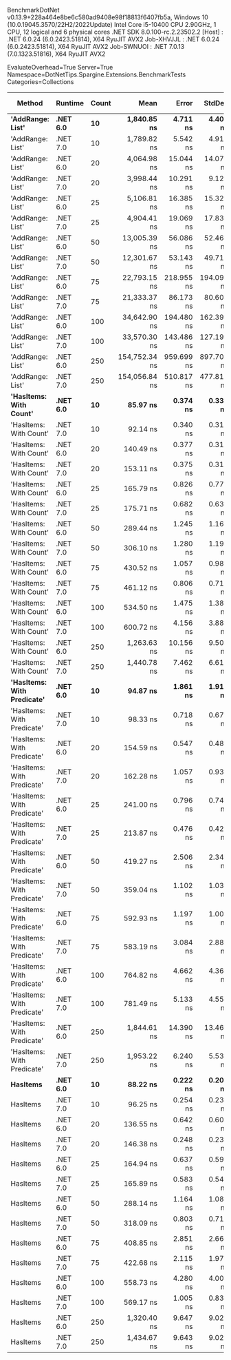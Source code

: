 
BenchmarkDotNet v0.13.9+228a464e8be6c580ad9408e98f18813f6407fb5a, Windows 10 (10.0.19045.3570/22H2/2022Update)
Intel Core i5-10400 CPU 2.90GHz, 1 CPU, 12 logical and 6 physical cores
.NET SDK 8.0.100-rc.2.23502.2
  [Host]     : .NET 6.0.24 (6.0.2423.51814), X64 RyuJIT AVX2
  Job-XHVJJL : .NET 6.0.24 (6.0.2423.51814), X64 RyuJIT AVX2
  Job-SWNUOI : .NET 7.0.13 (7.0.1323.51816), X64 RyuJIT AVX2

EvaluateOverhead=True  Server=True  Namespace=DotNetTips.Spargine.Extensions.BenchmarkTests  
Categories=Collections  

 Method                     | Runtime  | Count | Mean          | Error      | StdDev     | StdErr     | Min           | Q1            | Median        | Q3            | Max           | Op/s         | CI99.9% Margin | Iterations | Kurtosis | MValue | Skewness | Rank | LogicalGroup | Baseline | Code Size | Allocated |
--------------------------- |--------- |------ |--------------:|-----------:|-----------:|-----------:|--------------:|--------------:|--------------:|--------------:|--------------:|-------------:|---------------:|-----------:|---------:|-------:|---------:|-----:|------------- |--------- |----------:|----------:|
 **'AddRange: List'**           | **.NET 6.0** | **10**    |   **1,840.85 ns** |   **4.711 ns** |   **4.407 ns** |   **1.138 ns** |   **1,832.41 ns** |   **1,837.88 ns** |   **1,841.45 ns** |   **1,844.08 ns** |   **1,847.37 ns** |    **543,226.0** |      **4.7112 ns** |      **15.00** |    **1.874** |  **2.000** |  **-0.3049** |   **35** | *****            | **No**       |   **2,325 B** |     **504 B** |
 'AddRange: List'           | .NET 7.0 | 10    |   1,789.82 ns |   5.542 ns |   4.913 ns |   1.313 ns |   1,784.65 ns |   1,785.81 ns |   1,788.11 ns |   1,792.18 ns |   1,800.10 ns |    558,715.4 |      5.5419 ns |      14.00 |    2.239 |  2.000 |   0.7750 |   34 | *            | No       |   2,315 B |     504 B |
 'AddRange: List'           | .NET 6.0 | 20    |   4,064.98 ns |  15.044 ns |  14.072 ns |   3.633 ns |   4,042.81 ns |   4,052.27 ns |   4,066.97 ns |   4,076.61 ns |   4,085.71 ns |    246,003.8 |     15.0442 ns |      15.00 |    1.358 |  2.000 |  -0.0620 |   38 | *            | No       |   2,325 B |     896 B |
 'AddRange: List'           | .NET 7.0 | 20    |   3,998.44 ns |  10.291 ns |   9.122 ns |   2.438 ns |   3,978.49 ns |   3,994.13 ns |   3,997.87 ns |   4,003.67 ns |   4,011.85 ns |    250,097.7 |     10.2905 ns |      14.00 |    2.476 |  2.000 |  -0.3945 |   37 | *            | No       |   2,315 B |     896 B |
 'AddRange: List'           | .NET 6.0 | 25    |   5,106.81 ns |  16.385 ns |  15.326 ns |   3.957 ns |   5,067.80 ns |   5,100.34 ns |   5,106.32 ns |   5,118.67 ns |   5,129.77 ns |    195,817.0 |     16.3846 ns |      15.00 |    3.432 |  2.000 |  -0.7315 |   40 | *            | No       |   2,325 B |     896 B |
 'AddRange: List'           | .NET 7.0 | 25    |   4,904.41 ns |  19.069 ns |  17.837 ns |   4.605 ns |   4,876.31 ns |   4,890.00 ns |   4,905.04 ns |   4,918.33 ns |   4,930.93 ns |    203,898.1 |     19.0688 ns |      15.00 |    1.546 |  2.000 |  -0.0739 |   39 | *            | No       |   2,315 B |     896 B |
 'AddRange: List'           | .NET 6.0 | 50    |  13,005.39 ns |  56.086 ns |  52.463 ns |  13.546 ns |  12,859.95 ns |  12,987.65 ns |  12,999.58 ns |  13,040.23 ns |  13,092.62 ns |     76,891.2 |     56.0862 ns |      15.00 |    4.567 |  2.000 |  -1.0345 |   42 | *            | No       |   2,325 B |    1688 B |
 'AddRange: List'           | .NET 7.0 | 50    |  12,301.67 ns |  53.143 ns |  49.710 ns |  12.835 ns |  12,200.13 ns |  12,268.51 ns |  12,294.58 ns |  12,330.68 ns |  12,393.40 ns |     81,289.8 |     53.1425 ns |      15.00 |    2.360 |  2.000 |  -0.0227 |   41 | *            | No       |   2,315 B |    1688 B |
 'AddRange: List'           | .NET 6.0 | 75    |  22,793.15 ns | 218.955 ns | 194.098 ns |  51.875 ns |  22,513.82 ns |  22,681.50 ns |  22,726.77 ns |  22,835.42 ns |  23,204.77 ns |     43,872.8 |    218.9552 ns |      14.00 |    2.730 |  2.000 |   0.9107 |   44 | *            | No       |   2,325 B |    1688 B |
 'AddRange: List'           | .NET 7.0 | 75    |  21,333.37 ns |  86.173 ns |  80.607 ns |  20.813 ns |  21,106.11 ns |  21,331.66 ns |  21,365.52 ns |  21,377.24 ns |  21,401.69 ns |     46,874.9 |     86.1733 ns |      15.00 |    4.773 |  2.000 |  -1.6736 |   43 | *            | No       |   2,315 B |    1688 B |
 'AddRange: List'           | .NET 6.0 | 100   |  34,642.90 ns | 194.480 ns | 162.399 ns |  45.041 ns |  34,131.95 ns |  34,629.19 ns |  34,662.42 ns |  34,708.20 ns |  34,798.42 ns |     28,865.9 |    194.4797 ns |      13.00 |    7.637 |  2.000 |  -2.2762 |   46 | *            | No       |   2,325 B |    3520 B |
 'AddRange: List'           | .NET 7.0 | 100   |  33,570.30 ns | 143.486 ns | 127.196 ns |  33.995 ns |  33,202.71 ns |  33,551.18 ns |  33,565.09 ns |  33,658.45 ns |  33,696.72 ns |     29,788.2 |    143.4858 ns |      14.00 |    5.211 |  2.000 |  -1.5288 |   45 | *            | No       |   2,315 B |    3520 B |
 'AddRange: List'           | .NET 6.0 | 250   | 154,752.34 ns | 959.699 ns | 897.703 ns | 231.786 ns | 152,656.99 ns | 154,552.84 ns | 154,873.18 ns | 155,287.85 ns | 156,078.97 ns |      6,461.9 |    959.6989 ns |      15.00 |    3.148 |  2.000 |  -0.8187 |   47 | *            | No       |   2,325 B |    7513 B |
 'AddRange: List'           | .NET 7.0 | 250   | 154,056.84 ns | 510.817 ns | 477.819 ns | 123.372 ns | 153,162.66 ns | 153,705.55 ns | 153,938.76 ns | 154,423.30 ns | 154,804.80 ns |      6,491.1 |    510.8173 ns |      15.00 |    1.834 |  2.000 |   0.0460 |   47 | *            | No       |   2,315 B |    7512 B |
 **'HasItems: With Count'**     | **.NET 6.0** | **10**    |      **85.97 ns** |   **0.374 ns** |   **0.331 ns** |   **0.089 ns** |      **85.07 ns** |      **85.94 ns** |      **86.00 ns** |      **86.07 ns** |      **86.43 ns** | **11,631,961.2** |      **0.3737 ns** |      **14.00** |    **4.363** |  **2.000** |  **-1.2026** |    **1** | *****            | **No**       |     **253 B** |      **40 B** |
 'HasItems: With Count'     | .NET 7.0 | 10    |      92.14 ns |   0.340 ns |   0.318 ns |   0.082 ns |      91.48 ns |      91.88 ns |      92.23 ns |      92.35 ns |      92.54 ns | 10,853,038.6 |      0.3404 ns |      15.00 |    1.904 |  2.000 |  -0.4423 |    3 | *            | No       |     252 B |      40 B |
 'HasItems: With Count'     | .NET 6.0 | 20    |     140.49 ns |   0.377 ns |   0.315 ns |   0.087 ns |     139.63 ns |     140.43 ns |     140.55 ns |     140.65 ns |     140.94 ns |  7,117,952.1 |      0.3773 ns |      13.00 |    4.740 |  2.000 |  -1.3391 |    7 | *            | No       |     253 B |      40 B |
 'HasItems: With Count'     | .NET 7.0 | 20    |     153.11 ns |   0.375 ns |   0.313 ns |   0.087 ns |     152.34 ns |     153.03 ns |     153.11 ns |     153.28 ns |     153.57 ns |  6,531,261.5 |      0.3750 ns |      13.00 |    3.360 |  2.000 |  -0.7969 |    9 | *            | No       |     252 B |      40 B |
 'HasItems: With Count'     | .NET 6.0 | 25    |     165.79 ns |   0.826 ns |   0.773 ns |   0.200 ns |     164.74 ns |     165.24 ns |     165.62 ns |     166.21 ns |     167.37 ns |  6,031,565.0 |      0.8263 ns |      15.00 |    2.091 |  2.000 |   0.6114 |   11 | *            | No       |     253 B |      40 B |
 'HasItems: With Count'     | .NET 7.0 | 25    |     175.71 ns |   0.682 ns |   0.638 ns |   0.165 ns |     174.59 ns |     175.23 ns |     175.76 ns |     176.18 ns |     176.79 ns |  5,691,152.6 |      0.6817 ns |      15.00 |    1.819 |  2.000 |  -0.1057 |   12 | *            | No       |     252 B |      40 B |
 'HasItems: With Count'     | .NET 6.0 | 50    |     289.44 ns |   1.245 ns |   1.165 ns |   0.301 ns |     287.65 ns |     288.52 ns |     289.10 ns |     290.35 ns |     291.51 ns |  3,454,915.6 |      1.2452 ns |      15.00 |    1.775 |  2.000 |   0.3412 |   15 | *            | No       |     253 B |      40 B |
 'HasItems: With Count'     | .NET 7.0 | 50    |     306.10 ns |   1.280 ns |   1.197 ns |   0.309 ns |     302.88 ns |     306.06 ns |     306.62 ns |     306.81 ns |     307.12 ns |  3,266,887.7 |      1.2799 ns |      15.00 |    4.086 |  2.000 |  -1.4766 |   16 | *            | No       |     252 B |      40 B |
 'HasItems: With Count'     | .NET 6.0 | 75    |     430.52 ns |   1.057 ns |   0.989 ns |   0.255 ns |     428.80 ns |     430.04 ns |     430.50 ns |     430.99 ns |     432.18 ns |  2,322,760.6 |      1.0575 ns |      15.00 |    2.179 |  2.000 |  -0.1030 |   21 | *            | No       |     253 B |      40 B |
 'HasItems: With Count'     | .NET 7.0 | 75    |     461.12 ns |   0.806 ns |   0.714 ns |   0.191 ns |     459.54 ns |     460.76 ns |     461.10 ns |     461.38 ns |     462.47 ns |  2,168,652.2 |      0.8055 ns |      14.00 |    2.959 |  2.000 |  -0.1987 |   22 | *            | No       |     252 B |      40 B |
 'HasItems: With Count'     | .NET 6.0 | 100   |     534.50 ns |   1.475 ns |   1.380 ns |   0.356 ns |     532.67 ns |     533.34 ns |     534.61 ns |     535.45 ns |     536.93 ns |  1,870,900.7 |      1.4754 ns |      15.00 |    1.649 |  2.000 |   0.1423 |   23 | *            | No       |     253 B |      40 B |
 'HasItems: With Count'     | .NET 7.0 | 100   |     600.72 ns |   4.156 ns |   3.888 ns |   1.004 ns |     591.58 ns |     599.79 ns |     602.15 ns |     603.10 ns |     604.49 ns |  1,664,678.4 |      4.1563 ns |      15.00 |    3.553 |  2.000 |  -1.3482 |   28 | *            | No       |     252 B |      40 B |
 'HasItems: With Count'     | .NET 6.0 | 250   |   1,263.63 ns |  10.156 ns |   9.500 ns |   2.453 ns |   1,243.96 ns |   1,262.01 ns |   1,266.76 ns |   1,268.72 ns |   1,276.46 ns |    791,370.4 |     10.1557 ns |      15.00 |    2.418 |  2.000 |  -0.7437 |   31 | *            | No       |     253 B |      40 B |
 'HasItems: With Count'     | .NET 7.0 | 250   |   1,440.78 ns |   7.462 ns |   6.615 ns |   1.768 ns |   1,424.87 ns |   1,437.07 ns |   1,441.22 ns |   1,445.01 ns |   1,450.53 ns |    694,070.8 |      7.4622 ns |      14.00 |    3.035 |  2.000 |  -0.7038 |   33 | *            | No       |     252 B |      40 B |
 **'HasItems: With Predicate'** | **.NET 6.0** | **10**    |      **94.87 ns** |   **1.861 ns** |   **1.911 ns** |   **0.464 ns** |      **91.22 ns** |      **92.99 ns** |      **96.15 ns** |      **96.40 ns** |      **96.52 ns** | **10,541,281.1** |      **1.8611 ns** |      **17.00** |    **1.515** |  **2.000** |  **-0.5792** |    **4** | *****            | **No**       |     **629 B** |         **-** |
 'HasItems: With Predicate' | .NET 7.0 | 10    |      98.33 ns |   0.718 ns |   0.672 ns |   0.174 ns |      96.47 ns |      98.10 ns |      98.48 ns |      98.77 ns |      99.22 ns | 10,169,979.7 |      0.7184 ns |      15.00 |    4.329 |  2.000 |  -1.2667 |    5 | *            | No       |     632 B |         - |
 'HasItems: With Predicate' | .NET 6.0 | 20    |     154.59 ns |   0.547 ns |   0.485 ns |   0.130 ns |     154.02 ns |     154.23 ns |     154.46 ns |     154.82 ns |     155.75 ns |  6,468,791.6 |      0.5473 ns |      14.00 |    2.833 |  2.000 |   0.9023 |    9 | *            | No       |     629 B |         - |
 'HasItems: With Predicate' | .NET 7.0 | 20    |     162.28 ns |   1.057 ns |   0.937 ns |   0.250 ns |     159.79 ns |     162.35 ns |     162.57 ns |     162.68 ns |     163.23 ns |  6,162,042.0 |      1.0571 ns |      14.00 |    4.359 |  2.000 |  -1.5591 |   10 | *            | No       |     632 B |         - |
 'HasItems: With Predicate' | .NET 6.0 | 25    |     241.00 ns |   0.796 ns |   0.745 ns |   0.192 ns |     239.89 ns |     240.47 ns |     240.72 ns |     241.45 ns |     242.37 ns |  4,149,409.9 |      0.7963 ns |      15.00 |    1.791 |  2.000 |   0.3621 |   14 | *            | No       |     629 B |         - |
 'HasItems: With Predicate' | .NET 7.0 | 25    |     213.87 ns |   0.476 ns |   0.422 ns |   0.113 ns |     212.94 ns |     213.61 ns |     213.92 ns |     214.24 ns |     214.36 ns |  4,675,636.2 |      0.4757 ns |      14.00 |    2.334 |  2.000 |  -0.6260 |   13 | *            | No       |     632 B |         - |
 'HasItems: With Predicate' | .NET 6.0 | 50    |     419.27 ns |   2.506 ns |   2.344 ns |   0.605 ns |     412.39 ns |     418.60 ns |     419.06 ns |     420.82 ns |     422.50 ns |  2,385,073.8 |      2.5059 ns |      15.00 |    5.364 |  2.000 |  -1.3792 |   20 | *            | No       |     629 B |         - |
 'HasItems: With Predicate' | .NET 7.0 | 50    |     359.04 ns |   1.102 ns |   1.031 ns |   0.266 ns |     357.68 ns |     358.09 ns |     359.22 ns |     359.68 ns |     361.22 ns |  2,785,225.2 |      1.1017 ns |      15.00 |    2.045 |  2.000 |   0.2848 |   18 | *            | No       |     632 B |         - |
 'HasItems: With Predicate' | .NET 6.0 | 75    |     592.93 ns |   1.197 ns |   1.000 ns |   0.277 ns |     590.75 ns |     592.78 ns |     592.86 ns |     593.52 ns |     594.86 ns |  1,686,547.9 |      1.1972 ns |      13.00 |    3.069 |  2.000 |  -0.3270 |   27 | *            | No       |     629 B |         - |
 'HasItems: With Predicate' | .NET 7.0 | 75    |     583.19 ns |   3.084 ns |   2.885 ns |   0.745 ns |     574.16 ns |     582.28 ns |     583.53 ns |     585.00 ns |     586.27 ns |  1,714,704.0 |      3.0845 ns |      15.00 |    6.575 |  2.000 |  -1.8984 |   26 | *            | No       |     632 B |         - |
 'HasItems: With Predicate' | .NET 6.0 | 100   |     764.82 ns |   4.662 ns |   4.361 ns |   1.126 ns |     751.12 ns |     764.05 ns |     765.60 ns |     767.01 ns |     769.36 ns |  1,307,492.2 |      4.6617 ns |      15.00 |    6.692 |  2.000 |  -1.9252 |   29 | *            | No       |     629 B |         - |
 'HasItems: With Predicate' | .NET 7.0 | 100   |     781.49 ns |   5.133 ns |   4.551 ns |   1.216 ns |     770.06 ns |     781.84 ns |     782.81 ns |     783.93 ns |     784.88 ns |  1,279,614.2 |      5.1334 ns |      14.00 |    4.149 |  2.000 |  -1.6304 |   30 | *            | No       |     632 B |         - |
 'HasItems: With Predicate' | .NET 6.0 | 250   |   1,844.61 ns |  14.390 ns |  13.460 ns |   3.475 ns |   1,820.92 ns |   1,836.39 ns |   1,847.98 ns |   1,854.24 ns |   1,860.98 ns |    542,119.2 |     14.3900 ns |      15.00 |    1.791 |  2.000 |  -0.7155 |   35 | *            | No       |     629 B |         - |
 'HasItems: With Predicate' | .NET 7.0 | 250   |   1,953.22 ns |   6.240 ns |   5.532 ns |   1.478 ns |   1,947.76 ns |   1,948.86 ns |   1,952.20 ns |   1,953.97 ns |   1,965.29 ns |    511,974.6 |      6.2400 ns |      14.00 |    2.714 |  2.000 |   0.9894 |   36 | *            | No       |     632 B |         - |
 **HasItems**                   | **.NET 6.0** | **10**    |      **88.22 ns** |   **0.222 ns** |   **0.208 ns** |   **0.054 ns** |      **87.85 ns** |      **88.06 ns** |      **88.20 ns** |      **88.39 ns** |      **88.58 ns** | **11,335,610.3** |      **0.2224 ns** |      **15.00** |    **1.740** |  **2.000** |   **0.0796** |    **2** | *****            | **No**       |     **241 B** |      **40 B** |
 HasItems                   | .NET 7.0 | 10    |      96.25 ns |   0.254 ns |   0.238 ns |   0.061 ns |      95.77 ns |      96.09 ns |      96.24 ns |      96.35 ns |      96.66 ns | 10,389,243.9 |      0.2544 ns |      15.00 |    2.431 |  2.000 |   0.0618 |    4 | *            | No       |     240 B |      40 B |
 HasItems                   | .NET 6.0 | 20    |     136.55 ns |   0.642 ns |   0.601 ns |   0.155 ns |     135.79 ns |     136.12 ns |     136.31 ns |     136.99 ns |     137.76 ns |  7,323,389.0 |      0.6424 ns |      15.00 |    1.879 |  2.000 |   0.5995 |    6 | *            | No       |     241 B |      40 B |
 HasItems                   | .NET 7.0 | 20    |     146.38 ns |   0.248 ns |   0.232 ns |   0.060 ns |     146.03 ns |     146.22 ns |     146.37 ns |     146.50 ns |     146.79 ns |  6,831,531.3 |      0.2476 ns |      15.00 |    1.935 |  2.000 |   0.2657 |    8 | *            | No       |     240 B |      40 B |
 HasItems                   | .NET 6.0 | 25    |     164.94 ns |   0.637 ns |   0.596 ns |   0.154 ns |     163.94 ns |     164.57 ns |     164.92 ns |     165.33 ns |     166.15 ns |  6,062,939.7 |      0.6375 ns |      15.00 |    2.275 |  2.000 |   0.2117 |   11 | *            | No       |     241 B |      40 B |
 HasItems                   | .NET 7.0 | 25    |     165.89 ns |   0.583 ns |   0.545 ns |   0.141 ns |     164.79 ns |     165.51 ns |     166.05 ns |     166.26 ns |     166.95 ns |  6,028,058.2 |      0.5828 ns |      15.00 |    2.345 |  2.000 |  -0.1360 |   11 | *            | No       |     240 B |      40 B |
 HasItems                   | .NET 6.0 | 50    |     288.14 ns |   1.164 ns |   1.089 ns |   0.281 ns |     284.73 ns |     287.94 ns |     288.48 ns |     288.69 ns |     289.10 ns |  3,470,563.6 |      1.1642 ns |      15.00 |    6.522 |  2.000 |  -1.9668 |   15 | *            | No       |     241 B |      40 B |
 HasItems                   | .NET 7.0 | 50    |     318.09 ns |   0.803 ns |   0.712 ns |   0.190 ns |     317.24 ns |     317.53 ns |     318.00 ns |     318.30 ns |     319.83 ns |  3,143,763.8 |      0.8034 ns |      14.00 |    3.074 |  2.000 |   0.9585 |   17 | *            | No       |     240 B |      40 B |
 HasItems                   | .NET 6.0 | 75    |     408.85 ns |   2.851 ns |   2.667 ns |   0.689 ns |     404.24 ns |     406.77 ns |     410.10 ns |     410.38 ns |     412.06 ns |  2,445,859.5 |      2.8513 ns |      15.00 |    1.746 |  2.000 |  -0.6675 |   19 | *            | No       |     241 B |      40 B |
 HasItems                   | .NET 7.0 | 75    |     422.68 ns |   2.115 ns |   1.979 ns |   0.511 ns |     417.28 ns |     422.79 ns |     423.32 ns |     423.81 ns |     424.06 ns |  2,365,838.0 |      2.1152 ns |      15.00 |    4.795 |  2.000 |  -1.7766 |   20 | *            | No       |     240 B |      40 B |
 HasItems                   | .NET 6.0 | 100   |     558.73 ns |   4.280 ns |   4.003 ns |   1.034 ns |     549.84 ns |     559.06 ns |     560.14 ns |     560.67 ns |     562.78 ns |  1,789,776.8 |      4.2800 ns |      15.00 |    2.802 |  2.000 |  -1.1789 |   24 | *            | No       |     241 B |      40 B |
 HasItems                   | .NET 7.0 | 100   |     569.17 ns |   1.005 ns |   0.839 ns |   0.233 ns |     567.82 ns |     568.64 ns |     569.13 ns |     569.57 ns |     570.52 ns |  1,756,946.9 |      1.0050 ns |      13.00 |    1.810 |  2.000 |   0.1196 |   25 | *            | No       |     240 B |      40 B |
 HasItems                   | .NET 6.0 | 250   |   1,320.40 ns |   9.647 ns |   9.024 ns |   2.330 ns |   1,300.47 ns |   1,319.27 ns |   1,320.56 ns |   1,327.17 ns |   1,332.37 ns |    757,344.3 |      9.6475 ns |      15.00 |    3.354 |  2.000 |  -1.0949 |   32 | *            | No       |     241 B |      40 B |
 HasItems                   | .NET 7.0 | 250   |   1,434.67 ns |   9.643 ns |   9.020 ns |   2.329 ns |   1,416.39 ns |   1,436.10 ns |   1,437.83 ns |   1,440.45 ns |   1,443.15 ns |    697,023.0 |      9.6430 ns |      15.00 |    2.662 |  2.000 |  -1.1715 |   33 | *            | No       |     240 B |      40 B |

